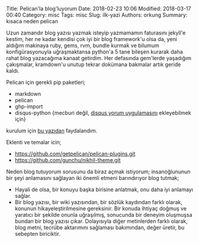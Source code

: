 Title: Pelican'la blog'luyorum
Date: 2018-02-23 10:06
Modified: 2018-03-17 00:40
Category: misc
Tags: misc
Slug: ilk-yazi
Authors: orkung
Summary: kısaca neden pelican

Uzun zamandır blog yazısı yazmak isteyip yazmamamın faturasını jekyll'e kestim,
her ne kadar kendisi çok iyi bir blog framework'u olsa da, yeni aldığım
makinaya ruby, gems, rvm, bundle kurmak ve bilumum konfigürasyonuyla
uğraşmaktansa python'a 5 tane bileşen kurarak daha rahat blog yazacağıma kanaat getirdim. Her defasında
gem'lerde yaşadığım çakışmalar, kramdown'u unutup tekrar dokümana bakmalar
artık geride kaldı. 

Pelican için gerekli pip paketleri;

* markdown 
* pelican
* ghp-import
* disqus-python {mecburi değil, [disqus yorum uygulamasını](https://disqus.com) ekleyebilmek için}

kurulum için [bu yazıdan](https://rsip22.github.io/blog/create-a-blog-with-pelican-and-github-pages.html) faydalandım.

Eklenti ve temalar icin;
* https://github.com/getpelican/pelican-plugins.git
* https://github.com/gunchu/nikhil-theme.git

Neden blog tutuyorum sorusunu da biraz açmak istiyorum; insanoğlununun bir şeyi
anlamasını sağlayan iki önemli etmeni barındırıyor blog tutmak;

* Hayali de olsa, bir konuyu başka birisine anlatmak, onu daha iyi anlamayı sağlar.
* Bir blog yazısı, bir wiki yazısından, bir sözlük kaydından farklı olarak,
  konunun hikayeleştirilmesine gereksinir. Bir konuda ihtiyaç doğmuş ve
  yaratıcı bir şekilde onunla uğraşılmış, sonucunda bir deneyim oluşmuşsa bundan
  bir blog yazısı çıkar. Dolayısıyla diğer metinlerden farklı olarak, blog metni,
  tecrübe aktarımını sağlaması bakımından, değer üretir, bu sebepten biriciktir.
